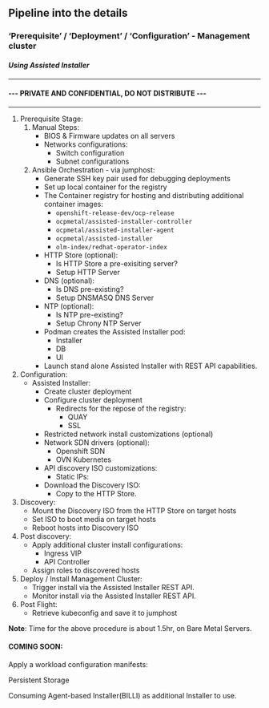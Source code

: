 ## Pipeline into the details
### ‘Prerequisite’ / ‘Deployment’ / ‘Configuration’ - Management cluster
#### _Using Assisted Installer_
---
#### --- PRIVATE AND CONFIDENTIAL, DO NOT DISTRIBUTE ---
---

1. Prerequisite Stage:
    1. Manual Steps:
        - BIOS & Firmware updates on all servers
        - Networks configurations:
            - Switch configuration
            - Subnet configurations
    2. Ansible Orchestration - via jumphost:
        - Generate SSH key pair used for debugging deployments
        - Set up local container for the registry
        - The Container registry for hosting and distributing additional container images:
            - `openshift-release-dev/ocp-release`
            - `ocpmetal/assisted-installer-controller`
            - `ocpmetal/assisted-installer-agent`
            - `ocpmetal/assisted-installer`
            - `olm-index/redhat-operator-index`
        - HTTP Store (optional):
            - Is HTTP Store a pre-exisiting server?
            - Setup HTTP Server
        - DNS (optional):
            - Is DNS pre-existing?
            - Setup DNSMASQ DNS Server
        - NTP (optional):
            - Is NTP pre-existing?
            - Setup Chrony NTP Server
        - Podman creates the Assisted Installer pod:
            - Installer
            - DB
            - UI
        - Launch stand alone Assisted Installer with REST API capabilities.
2. Configuration:
    - Assisted Installer:
        - Create cluster deployment
        - Configure cluster deployment
            - Redirects for the repose of the registry:
                - QUAY
                - SSL
        - Restricted network install customizations (optional)
        - Network SDN drivers (optional):
            - Openshift SDN
            - OVN Kubernetes
        - API discovery ISO customizations:
            - Static IPs:
        - Download the Discovery ISO:
            - Copy to the HTTP Store.
3. Discovery:
    - Mount the Discovery ISO from the HTTP Store on target hosts
    - Set ISO to boot media on target hosts
    - Reboot hosts into Discovery ISO
4. Post discovery:
    - Apply additional cluster install configurations:
        - Ingress VIP
        - API Controller
    - Assign roles to discovered hosts
5. Deploy / Install Management Cluster:
    - Trigger install via the Assisted Installer REST API.
    - Monitor install via the Assisted Installer REST API.
6. Post Flight:
    - Retrieve kubeconfig and save it to jumphost


__Note__: Time for the above procedure is about 1.5hr, on Bare Metal Servers.


#### COMING SOON:

Apply a workload configuration manifests:

Persistent Storage

Consuming Agent-based Installer(BILLI) as additional Installer to use.  

